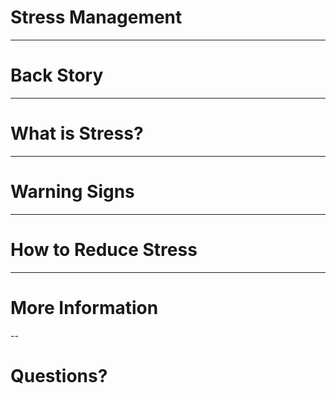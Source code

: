 # Stress Management

---

# Back Story

---

# What is Stress?

---

# Warning Signs

---

# How to Reduce Stress

---

# More Information

--

# Questions?
